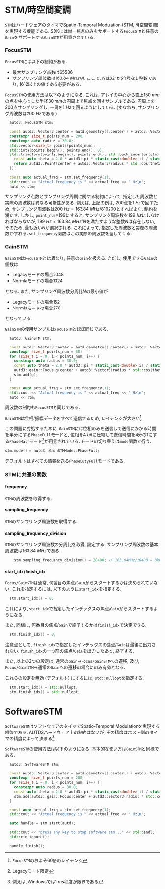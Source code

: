 # STM/時空間変調

`STM`はハードウェアのタイマでSpatio-Temporal Modulation (STM, 時空間変調) を実現する機能である.
SDKには単一焦点のみをサポートする`FocusSTM`と任意の`Gain`をサポートする`GainSTM`が用意されている.

### FocusSTM

`FocusSTM`には以下の制約がある.

* 最大サンプリング点数は65536
* サンプリング周波数は$\SI{163.84}{MHz}/N$. ここで, $N$は32-bit符号なし整数であり, $1612$以上の値である必要がある.

`FocusSTM`の使用方法は以下のようになる.
これは, アレイの中心から直上$\SI{150}{mm}$の点を中心とした半径$\SI{30}{mm}$の円周上で焦点を回すサンプルである.
円周上を200点サンプリングし, 一周を$\SI{1}{Hz}$で回るようにしている.
(すなわち, サンプリング周波数は$\SI{200}{Hz}$である.)

```cpp
  autd3::FocusSTM stm;

  const autd3::Vector3 center = autd.geometry().center() + autd3::Vector3(0.0, 0.0, 150.0);
  constexpr size_t points_num = 200;
  constexpr auto radius = 30.0;
  std::vector<size_t> points(points_num);
  std::iota(points.begin(), points.end(), 0);
  std::transform(points.begin(), points.end(), std::back_inserter(stm), [&](const size_t i) {
    const auto theta = 2.0 * autd3::pi * static_cast<double>(i) / static_cast<double>(points_num);
    return autd3::Point(center + autd3::Vector3(radius * std::cos(theta), radius * std::sin(theta), 0));
  });

  const auto actual_freq = stm.set_frequency(1);
  std::cout << "Actual frequency is " << actual_freq << " Hz\n";
  autd << stm;
```

サンプリング点数とサンプリング周期に関する制約によって, 指定した周波数と実際の周波数は異なる可能性がある.
例えば, 上記の例は, 200点を$\SI{1}{Hz}$で回すため, サンプリング周波数は$\SI{200}{Hz}=\SI{163.84}{MHz}/819200$とすればよく, 制約を満たす.
しかし, `point_num`=199にすると, サンプリング周波数を$\SI{199}{Hz}$にしなければならないが, $\SI{199}{Hz}=\SI{163.84}{MHz}/N$を満たすような整数$N$は存在しない, そのため, 最も近い$N$が選択される.
これによって, 指定した周波数と実際の周波数がずれる.
`set_frequency`関数はこの実際の周波数を返してくる.

### GainSTM

`GainSTM`は`FocusSTM`とは異なり, 任意の`Gain`を扱える.
ただし, 使用できる`Gain`の個数は

- Legacyモードの場合2048
- Normlaモードの場合1024

となる.
また, サンプリング周波数分周比$N$の最小値が

- Legacyモードの場合152
- Normlaモードの場合276

となっている.

`GainSTM`の使用サンプルは`FocusSTM`とほぼ同じである.

```cpp
  autd3::GainSTM stm;

  const autd3::Vector3 center = autd.geometry().center() + autd3::Vector3(0.0, 0.0, 150.0);
  constexpr size_t points_num = 50;
  for (size_t i = 0; i < points_num; i++) {
    constexpr auto radius = 30.0;
    const auto theta = 2.0 * autd3::pi * static_cast<double>(i) / static_cast<double>(points_num);
    autd3::gain::Focus g(center + autd3::Vector3(radius * std::cos(theta), radius * std::sin(theta), 0.0));
    stm.add(g);
  }

  const auto actual_freq = stm.set_frequency(1);
  std::cout << "Actual frequency is " << actual_freq << " Hz\n";
  autd << stm;
```

周波数の制約も`FocusSTM`と同じである.

`GainSTM`は位相/振幅データをすべて送信するため, レイテンシが大きい[^fn_gain_seq].

この問題に対処するために, `GainSTM`には位相のみを送信して送信にかかる時間を半分にする`PhaseFull`モードと, 位相を$\SI{4}{bit}$に圧縮して送信時間を4分の1にする`PhaseHalf`モード[^phase_half]が用意されている.
モードの切り替えは`mode`関数で行う.

```cpp
stm.mode() = autd3::GainSTMMode::PhaseFull;
```

デフォルトはすべての情報を送る`PhaseDutyFull`モードである.

### STMに共通の関数

#### frequency

`STM`の周波数を取得する.

#### sampling_frequency

`STM`のサンプリング周波数を取得する.

#### sampling_frequency_division

`STM`のサンプリング周波数の分周比を取得, 設定する.
サンプリング周波数の基本周波数は$\SI{163.84}{MHz}$である.

```cpp
    stm.sampling_frequency_division() = 20480; // 163.84MHz/20480 = 8kHz
```

#### start_idx/finish_idx

`Focus/GainSTM`は通常, 何番目の焦点/`Gain`からスタートするかは決められていない.
これを指定するには, 以下のように`start_idx`を指定する.

```cpp
  stm.start_idx() = 0;
```

これにより, `start_idx`で指定したインデックスの焦点/`Gain`からスタートするようになる.

また, 同様に, 何番目の焦点/`Gain`で終了するかは`finish_idx`で決定できる.

```cpp
  stm.finish_idx() = 0;
```

注意点として, `finish_idx`で指定したインデックスの焦点/`Gain`は最後に出力されない.
`finish_idx`の一つ前の焦点/`Gain`を出力したあと, 終了する.

また, 以上の2つの設定は, 通常の`Gain`→`Focus/GainSTM`への遷移, 及び, `Focus/GainSTM`→通常の`Gain`への遷移の場合にのみ有効となる.

これらの設定を無効 (デフォルト) にするには, `std::nullopt`を指定する.

```cpp
  stm.start_idx() = std::nullopt;
  stm.finish_idx() = std::nullopt;
```

# SoftwareSTM

`SoftwareSTM`はソフトウェアのタイマでSpatio-Temporal Modulationを実現する機能である.
AUTD3ハードウェア上の制約はないが, その精度はホスト側のタイマの精度によって決まる[^timer_precision].

`SoftwareSTM`の使用方法は以下のようになる.
基本的な使い方は`GainSTM`と同様である.

```cpp
  autd3::SoftwareSTM stm;

  const autd3::Vector3 center = autd.geometry().center() + autd3::Vector3(0.0, 0.0, 150.0);
  constexpr size_t points_num = 200;
  for (size_t i = 0; i < points_num; i++) {
    constexpr auto radius = 30.0;
    const auto theta = 2.0 * autd3::pi * static_cast<double>(i) / static_cast<double>(points_num);
    stm.add(autd3::gain::Focus(center + autd3::Vector3(radius * std::cos(theta), radius * std::sin(theta), 0.0)));
  }

  const auto actual_freq = stm.set_frequency(1);
  std::cout << "Actual frequency is " << actual_freq << " Hz\n";

  auto handle = stm.start(autd);

  std::cout << "press any key to stop software stm..." << std::endl;
  std::cin.ignore();

  handle.finish();
```

[^fn_gain_seq]: `FocusSTM`のおよそ60倍のレイテンシ

[^phase_half]: Legacyモード限定

[^timer_precision]: 例えば, Windowsでは$\SI{1}{ms}$程度が限界である
